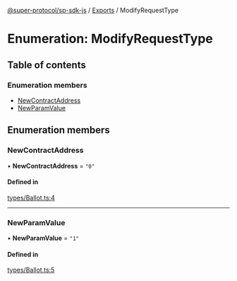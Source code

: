 [@super-protocol/sp-sdk-js](../README.md) / [Exports](../modules.md) / ModifyRequestType

# Enumeration: ModifyRequestType

## Table of contents

### Enumeration members

- [NewContractAddress](ModifyRequestType.md#newcontractaddress)
- [NewParamValue](ModifyRequestType.md#newparamvalue)

## Enumeration members

### NewContractAddress

• **NewContractAddress** = `"0"`

#### Defined in

[types/Ballot.ts:4](https://github.com/Super-Protocol/sp-sdk-js/blob/f252afa/src/types/Ballot.ts#L4)

___

### NewParamValue

• **NewParamValue** = `"1"`

#### Defined in

[types/Ballot.ts:5](https://github.com/Super-Protocol/sp-sdk-js/blob/f252afa/src/types/Ballot.ts#L5)
